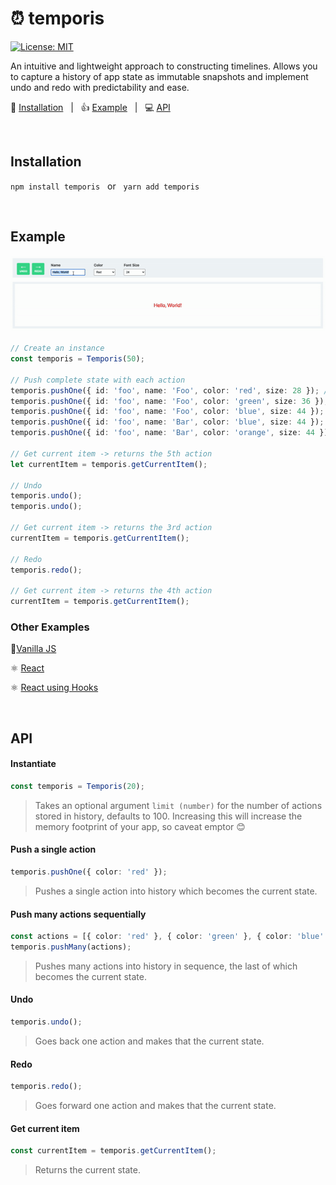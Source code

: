 # ⏰ temporis 

[![License: MIT](https://img.shields.io/badge/License-MIT-yellow.svg)](https://opensource.org/licenses/MIT)

An intuitive and lightweight approach to constructing timelines. Allows you to capture a history of app state as immutable snapshots and implement undo and redo with predictability and ease.


💾 [Installation](#Installation) &nbsp; | &nbsp; 👍 [Example](#Example) &nbsp; | &nbsp;  💻 [API](#API)


<br />

## Installation
`npm install temporis` &nbsp; or &nbsp; `yarn add temporis`

<br />

## Example

![alt text](https://github.com/kevinnayar/temporis/blob/master/src/assets/undo-redo.gif?raw=true)

```ts
// Create an instance
const temporis = Temporis(50);

// Push complete state with each action
temporis.pushOne({ id: 'foo', name: 'Foo', color: 'red', size: 28 }); // 1st
temporis.pushOne({ id: 'foo', name: 'Foo', color: 'green', size: 36 }); // 2nd
temporis.pushOne({ id: 'foo', name: 'Foo', color: 'blue', size: 44 }); // 3rd
temporis.pushOne({ id: 'foo', name: 'Bar', color: 'blue', size: 44 }); // 4th
temporis.pushOne({ id: 'foo', name: 'Bar', color: 'orange', size: 44 }); // 5th

// Get current item -> returns the 5th action
let currentItem = temporis.getCurrentItem(); 

// Undo
temporis.undo();
temporis.undo();

// Get current item -> returns the 3rd action
currentItem = temporis.getCurrentItem();

// Redo
temporis.redo();

// Get current item -> returns the 4th action
currentItem = temporis.getCurrentItem();
```

### Other Examples
🍦[Vanilla JS](https://github.com/kevinnayar/temporis/blob/master/src/examples/example-with-vanilla-js.js)

⚛️ [React](https://github.com/kevinnayar/temporis/blob/master/src/examples/example-with-react.tsx)

⚛️ [React using Hooks](https://github.com/kevinnayar/temporis/blob/master/src/examples/example-with-react-hooks.tsx)

<br />

## API

#### Instantiate
```ts
const temporis = Temporis(20);
```
> Takes an optional argument `limit (number)` for the number of actions stored in history, defaults to 100. Increasing this will increase the memory footprint of your app, so caveat emptor 😊

#### Push a single action
```ts
temporis.pushOne({ color: 'red' });
```
> Pushes a single action into history which becomes the current state.

#### Push many actions sequentially
```ts
const actions = [{ color: 'red' }, { color: 'green' }, { color: 'blue' }];
temporis.pushMany(actions);
```
> Pushes many actions into history in sequence, the last of which becomes the current state.

#### Undo
```ts
temporis.undo();
```
> Goes back one action and makes that the current state.

#### Redo
```ts
temporis.redo();
```
> Goes forward one action and makes that the current state.

#### Get current item 
```ts
const currentItem = temporis.getCurrentItem();
```
> Returns the current state.


<br />

